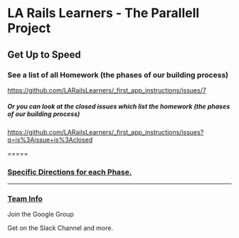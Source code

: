 # LA Rails Learners - The Parallell Project

## Get Up to Speed

### See a list of all Homework (the phases of our building process)

https://github.com/LARailsLearners/_first_app_instructions/issues/7

##### Or you can look at the closed issues which list the homework (the phases of our building process)

https://github.com/LARailsLearners/_first_app_instructions/issues?q=is%3Aissue+is%3Aclosed

=====

### [Specific Directions for each Phase.](https://gist.github.com/jendiamond/f6432d1a102b2ca6a429)

-----

### [Team Info](https://github.com/LARailsLearners/_first_app_instructions/issues/8)

Join the Google Group

Get on the Slack Channel and more.
